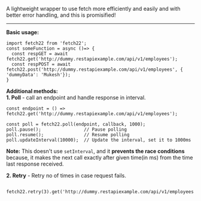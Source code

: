 A lightweight wrapper to use fetch more efficiently and easily and with better error handling, and this is promisified!

---

**Basic usage:**  

```
import fetch22 from 'fetch22';
const someFunction = async ()=> {
  const respGET = await fetch22.get('http://dummy.restapiexample.com/api/v1/employees');
  const respPOST = await fetch22.post('http://dummy.restapiexample.com/api/v1/employees', { 'dummyData': 'Mukesh'});
}
```

**Additional methods:**  
**1. Poll** - call an endpoint and handle response in interval.  
```
const endpoint = () => fetch22.get('http://dummy.restapiexample.com/api/v1/employees');

const poll = fetch22.poll(endpoint, callback, 1000);
poll.pause();                // Pause polling
poll.resume();               // Resume polling
poll.updateInterval(10000);  // Update the interval, set it to 1000ms
```

**Note:** This doesn't use `setInterval`, and it **prevents the race conditions** because, it makes the next call exactly after given time(in ms) 
from the time last response received.

**2. Retry** - Retry no of times in case request fails.  
```
  fetch22.retry(3).get('http://dummy.restapiexample.com/api/v1/employees');
```
